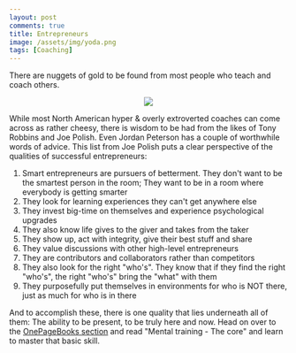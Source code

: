 ```yaml
---
layout: post
comments: true
title: Entrepreneurs
image: /assets/img/yoda.png
tags: [Coaching]
---
```

There are nuggets of gold to be found from most people who teach and coach others.

<p align="center"><img src="{{ site.url }}/assets/img/yoda.png" /></p>

While most North American hyper & overly extroverted coaches can come across as rather cheesy, there is wisdom to be had from the likes of Tony Robbins and Joe Polish. Even Jordan Peterson has a couple of worthwhile words of advice. This list from Joe Polish puts a clear perspective of the qualities of successful entrepreneurs:
1. Smart entrepreneurs are pursuers of betterment. They don't want to be the smartest person in the room; They want to be in a room where everybody is getting smarter
2. They look for learning experiences they can't get anywhere else
3. They invest big-time on themselves and experience psychological upgrades
4. They also know life gives to the giver and takes from the taker
5. They show up, act with integrity, give their best stuff and share
6. They value discussions with other high-level entrepreneurs
7. They are contributors and collaborators rather than competitors 
8. They also look for the right "who's". They know that if they find the right "who's", the right "who's" bring the "what" with them
9. They purposefully put themselves in environments for who is NOT there, just as much for who is in there

And to accomplish these, there is one quality that lies underneath all of them: The ability to be present, to be truly here and now. Head on over to the [OnePageBooks section](/onepagebooks#1pb-2-mental-training---the-core) and read "Mental training - The core" and learn to master that basic skill.
